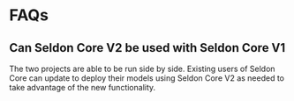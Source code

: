 # FAQs

## Can Seldon Core V2 be used with Seldon Core V1

The two projects are able to be run side by side. Existing users of Seldon Core can update to deploy their models using Seldon Core V2 as needed to take advantage of the new functionality.
